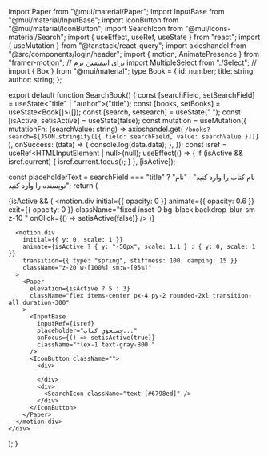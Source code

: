 import Paper from "@mui/material/Paper";
import InputBase from "@mui/material/InputBase";
import IconButton from "@mui/material/IconButton";
import SearchIcon from "@mui/icons-material/Search";
import { useEffect, useRef, useState } from "react";
import { useMutation } from "@tanstack/react-query";
import axioshandel from "@src/components/login/header";
import { motion, AnimatePresence } from "framer-motion"; // برای انیمیشن نرم
import MultipleSelect from "./Select";
// import { Box } from "@mui/material";
type Book = {
  id: number;
  title: string;
  author: string;
};

export default function SearchBook() {
  const [searchField, setSearchField] = useState<"title" | "author">("title");
  const [books, setBooks] = useState<Book[]>([]);
  const [search, setsearch] = useState("  ");
  const [isActive, setisActive] = useState(false);
  const mutation = useMutation({
    mutationFn: (searchValue: string) =>
      axioshandel.get(
        `/books?search=${JSON.stringify([{ field: searchField, value: searchValue }])}`
      ),
    onSuccess: (data) => {
      console.log(data.data);
    },
  });
  const isref = useRef<HTMLInputElement | null>(null);
  useEffect(() => {
    if (isActive && isref.current) {
      isref.current.focus();
    }
  }, [isActive]);

  const placeholderText =
    searchField === "title"
      ? "نام کتاب را وارد کنید"
      : "نام نویسنده را وارد کنید";
  return (
    <div className="relative  flex flex-col items-center justify-center w-full ">
      <AnimatePresence>
        {isActive && (
          <motion.div
            initial={{ opacity: 0 }}
            animate={{ opacity: 0.6 }}
            exit={{ opacity: 0 }}
            className="fixed  inset-0 bg-black backdrop-blur-sm z-10 "
            onClick={() => setisActive(false)}
          />
        )}
      </AnimatePresence>

      <motion.div
        initial={{ y: 0, scale: 1 }}
        animate={isActive ? { y: "-50px", scale: 1.1 } : { y: 0, scale: 1 }}
        transition={{ type: "spring", stiffness: 100, damping: 15 }}
        className="z-20 w-[100%] sm:w-[95%]"
      >
        <Paper
          elevation={isActive ? 5 : 3}
          className="flex items-center px-4 py-2 rounded-2xl transition-all duration-300"
        >
          <InputBase
            inputRef={isref}
            placeholder="جستجوی کتاب..."
            onFocus={() => setisActive(true)}
            className="flex-1 text-gray-800 "
          />
          <IconButton className="">
            <div>

            </div>
            <div>
              <SearchIcon className="text-[#6798ed]" />
            </div>
          </IconButton>
        </Paper>
      </motion.div>
    </div>
  );
}
